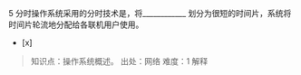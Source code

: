 5
分时操作系统采用的分时技术是，将____________ 划分为很短的时间片，系统将时间片轮流地分配给各联机用户使用。
- [x]  

> 知识点：操作系统概述。
> 出处：网络
> 难度：1
> 解释
